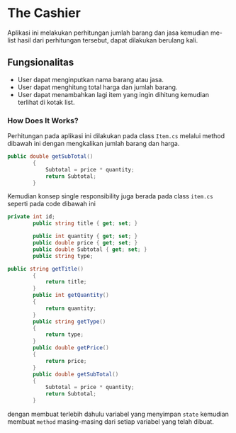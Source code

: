 ﻿# The Cashier
Aplikasi ini melakukan perhitungan jumlah barang dan jasa kemudian me-list hasil dari perhitungan tersebut, dapat dilakukan berulang kali.

## Fungsionalitas
- User dapat menginputkan nama barang atau jasa.
- User dapat menghitung total harga dan jumlah barang.
- User dapat menambahkan lagi item yang ingin dihitung kemudian terlihat di kotak list.

### How Does It Works?

Perhitungan pada aplikasi ini dilakukan pada class `Item.cs` melalui method dibawah ini dengan mengkalikan jumlah barang dan harga.
```csharp
public double getSubTotal()
        {
            Subtotal = price * quantity;
            return Subtotal;
        }
```


Kemudian konsep single responsibility juga berada pada class `item.cs` seperti pada code dibawah ini
```csharp
private int id;
        public string title { get; set; }

        public int quantity { get; set; }
        public double price { get; set; }
        public double Subtotal { get; set; }
        public string type;

public string getTitle()
        {
            return title;
        }
        public int getQuantity()
        {
            return quantity;
        }
        public string getType()
        {
            return type;
        }
        public double getPrice()
        {
            return price;
        }
        public double getSubTotal()
        {
            Subtotal = price * quantity;
            return Subtotal;
        }
```
dengan membuat terlebih dahulu variabel yang menyimpan `state` kemudian membuat `method` 
masing-masing dari setiap variabel yang telah dibuat.

